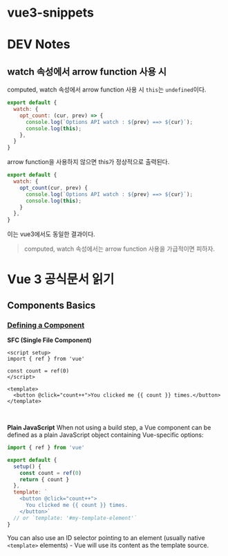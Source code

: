 # vue3-snippets

# DEV Notes
## watch 속성에서 arrow function 사용 시
computed, watch 속성에서 arrow function 사용 시 `this`는 `undefined`이다.
```js
export default {
  watch: {
    opt_count: (cur, prev) => {
      console.log(`Options API watch : ${prev} ==> ${cur}`);
      console.log(this);
    },
  }
}
```

arrow function을 사용하지 않으면 this가 정상적으로 출력된다.
```js
export default {
  watch: {
    opt_count(cur, prev) {
      console.log(`Options API watch : ${prev} ==> ${cur}`);
      console.log(this);
    }		
  },
}
```
이는 vue3에서도 동일한 결과이다.

> computed, watch 속성에서는 arrow function 사용을 가급적이면 피하자.


# Vue 3 공식문서 읽기

## Components Basics
### [Defining a Component](https://vuejs.org/guide/essentials/component-basics.html#defining-a-component)

**SFC (Single File Component)**
```vue
<script setup>
import { ref } from 'vue'

const count = ref(0)
</script>

<template>
  <button @click="count++">You clicked me {{ count }} times.</button>
</template>
```

<br>

**Plain JavaScript**
When not using a build step, a Vue component can be defined as a plain JavaScript object containing Vue-specific options:

```js
import { ref } from 'vue'

export default {
  setup() {
    const count = ref(0)
    return { count }
  },
  template: `
    <button @click="count++">
      You clicked me {{ count }} times.
    </button>`
  // or `template: '#my-template-element'`
}
```

You can also use an ID selector pointing to an element (usually native `<template>` elements) - Vue will use its content as the template source.

